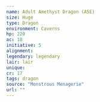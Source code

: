 ```yaml
---
name: Adult Amethyst Dragon (A5E)
size: Huge
type: Dragon
environment: Caverns
hp: 220
ac: 18
initiative: 5
alignment: 
legendary: legendary
lair: lair
unique: 
cr: 17
tags: dragon
source: "Monstrous Menagerie"
url: ""
---
```

